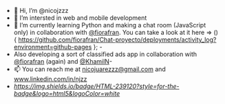 - 👋 Hi, I’m @nicojzzz
- 👀 I’m intersted in web and mobile development
- 🌱 I’m currently learning Python and making a chat room (JavaScript only) in collaboration with [@fiorafran](https://www.github.com/fiorafran). You can take a look at it here => () { https://github.com/fiorafran/Chat-proyecto/deployments/activity_log?environment=github-pages }; - 
- Also developing a sort of classified ads app in collaboration with [@fiorafran](https://www.github.com/fiorafran) (again) and [@KhamilN](https://github.com/KhamilN)- 
- 📫 You can reach me at nicojuarezzz@gmail.com and www.linkedin.com/in/njzz
- <a><i>https://img.shields.io/badge/HTML-239120?style=for-the-badge&logo=html5&logoColor=white</i></a>
<!---
nicojzzz/nicojzzz is a ✨ special ✨ repository because its `README.md` (this file) appears on your GitHub profile.
You can click the Preview link to take a look at your changes.
--->
